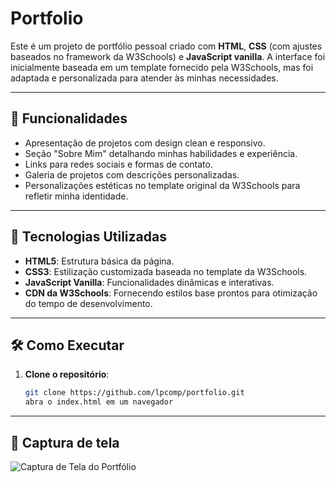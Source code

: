 # Portfolio

Este é um projeto de portfólio pessoal criado com **HTML**, **CSS** (com ajustes baseados no framework da W3Schools) e **JavaScript vanilla**. A interface foi inicialmente baseada em um template fornecido pela W3Schools, mas foi adaptada e personalizada para atender às minhas necessidades.

---

## 🎨 Funcionalidades

- Apresentação de projetos com design clean e responsivo.
- Seção "Sobre Mim" detalhando minhas habilidades e experiência.
- Links para redes sociais e formas de contato.
- Galeria de projetos com descrições personalizadas.
- Personalizações estéticas no template original da W3Schools para refletir minha identidade.

---

## 🚀 Tecnologias Utilizadas

- **HTML5**: Estrutura básica da página.
- **CSS3**: Estilização customizada baseada no template da W3Schools.
- **JavaScript Vanilla**: Funcionalidades dinâmicas e interativas.
- **CDN da W3Schools**: Fornecendo estilos base prontos para otimização do tempo de desenvolvimento.

---

## 🛠️ Como Executar

1. **Clone o repositório**:
   ```bash
   git clone https://github.com/lpcomp/portfolio.git
   abra o index.html em um navegador

---

## 📸 Captura de tela

![Captura de Tela do Portfólio](images/screenshotPortfolio.png)